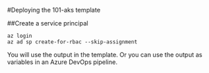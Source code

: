 #Deploying the 101-aks template

##Create a service principal

```shell
az login
az ad sp create-for-rbac --skip-assignment
```

You will use the output in the template. 
Or you can use the output as variables in an Azure DevOps pipeline.




